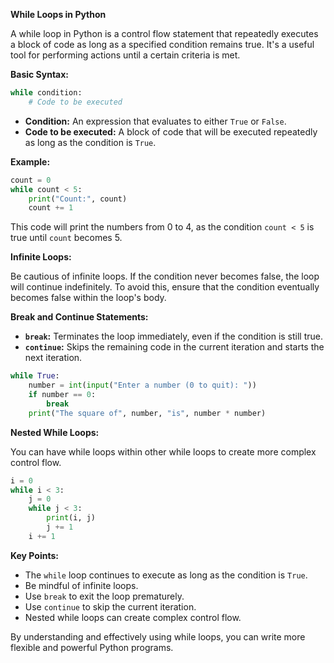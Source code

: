 **While Loops in Python**

A while loop in Python is a control flow statement that repeatedly executes a block of code as long as a specified condition remains true. It's a useful tool for performing actions until a certain criteria is met.

**Basic Syntax:**

```python
while condition:
    # Code to be executed
```

- **Condition:** An expression that evaluates to either `True` or `False`.
- **Code to be executed:** A block of code that will be executed repeatedly as long as the condition is `True`.

**Example:**

```python
count = 0
while count < 5:
    print("Count:", count)
    count += 1
```

This code will print the numbers from 0 to 4, as the condition `count < 5` is true until `count` becomes 5.

**Infinite Loops:**

Be cautious of infinite loops. If the condition never becomes false, the loop will continue indefinitely. To avoid this, ensure that the condition eventually becomes false within the loop's body.

**Break and Continue Statements:**

- **`break`:** Terminates the loop immediately, even if the condition is still true.
- **`continue`:** Skips the remaining code in the current iteration and starts the next iteration.

```python
while True:
    number = int(input("Enter a number (0 to quit): "))
    if number == 0:
        break
    print("The square of", number, "is", number * number)
```

**Nested While Loops:**

You can have while loops within other while loops to create more complex control flow.

```python
i = 0
while i < 3:
    j = 0
    while j < 3:
        print(i, j)
        j += 1
    i += 1
```

**Key Points:**

- The `while` loop continues to execute as long as the condition is `True`.
- Be mindful of infinite loops.
- Use `break` to exit the loop prematurely.
- Use `continue` to skip the current iteration.
- Nested while loops can create complex control flow.

By understanding and effectively using while loops, you can write more flexible and powerful Python programs.

